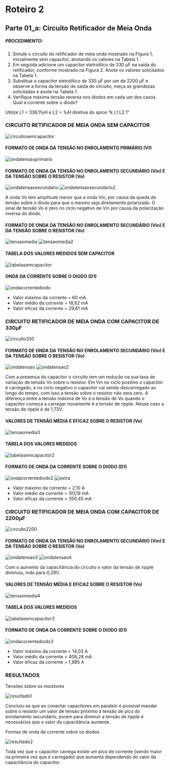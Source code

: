 # Roteiro 2

## Parte 01_a: Circuito Retificador de Meia Onda

##### PROCEDIMENTO:

1. Simule o circuito do retificador de meia onda mostrado na Figura 1, inicialmente sem capacitor, anotando os valores na Tabela 1.
2. Em seguida adicione um capacitor eletrolítico de 330 µF na saída do retificador, conforme mostrado na Figura 2. Anote os valores solicitados na Tabela 1.
3. Substitua o capacitor eletrolítico de 330 µF por um de 2200 µF e observe a forma da tensão de saída do circuito, meça as grandezas solicitadas e anote na Tabela 1.
4. Verifique máxima tensão reversa nos diodos em cada um dos casos. Qual a corrente sobre o diodo?

Utilize L1 = 336,11uH e L2 = 1uH diretiva do spice “k L1 L2 1”

### CIRCUITO RETIFICADOR DE MEIA ONDA SEM CAPACITOR

![circuitosemcapacitor](/resources/imagens/relatorio2/parte1a/circuitosemcapacitor.png)

#### FORMATO DE ONDA DA TENSÃO NO ENROLAMENTO PRIMÁRIO (Vf)

![ondatensaoprimario](/resources/imagens/relatorio2/parte1a/ondatensaoprimario.png)

#### FORMATO DE ONDA DA TENSÃO NO ENROLAMENTO SECUNDÁRIO (Vin) E DA TENSÃO SOBRE O RESISTOR (Vo)

![ondatensaosecundario](/resources/imagens/relatorio2/parte1a/ondatensaosecundario.png)
![ondatensaosecundario2](/resources/imagens/relatorio2/parte1a/ondatensaosecundario2.png)

A onda Vo tem amplitude menor que a onda Vin, por causa da queda de tensão sobre o diodo para que o mesmo seja diretamente polarizado. O sinal de tensão Vo é zero no ciclo negativo de Vin por causa da polarização inversa do diodo.

#### FORMATO DE ONDA DA TENSÃO NO ENROLAMENTO SECUNDÁRIO (Vin) E DA TENSÃO SOBRE O RESISTOR (Vo)

![tensaomedia](/resources/imagens/relatorio2/parte1a/tensaomedia.png)
![tensaomedia2](/resources/imagens/relatorio2/parte1a/tensaomedia2.png)

#### TABELA DOS VALORES MEDIDOS SEM CAPACITOR

![tabelasemcapacitor](/resources/imagens/relatorio2/parte1a/tabelasemcapacitor.png)

#### ONDA DA CORRENTE SOBRE O DIODO (D1)

![ondacorrentediodo](/resources/imagens/relatorio2/parte1a/ondacorrentediodo.png)

- Valor máximo da corrente = 60 mA
- Valor médio da corrente = 18,62 mA
- Valor eficaz da corrente = 29,61 mA

### CIRCUITO RETIFICADOR DE MEIA ONDA COM CAPACITOR DE 330μF

![circuito330](/resources/imagens/relatorio2/parte1a/circuito330.png)

#### FORMATO DE ONDA DA TENSÃO NO ENROLAMENTO SECUNDÁRIO (Vin) E DA TENSÃO SOBRE O RESISTOR (Vo)

![ondatensao](/resources/imagens/relatorio2/parte1a/ondatensao.png)
![ondatensao2](/resources/imagens/relatorio2/parte1a/ondatensao2.png)

Com a presença do capacitor o circuito tem um redução na sua taxa de variação de tensão Vo sobre o resistor. Em Vin no ciclo positivo o capacitor é carregado, e no ciclo negativo o capacitor vai sendo descarregado ao longo do tempo, com isso a tensão sobre o resistor não será zero. A diferença entre a tensão máxima de Vo e a tensão de Vo quando o capacitor começa a carregar novamente é a tensão de ripple. Nesse caso a tensão de ripple é de 1,73V.

#### VALORES DE TENSÃO MÉDIA E EFICAZ SOBRE O RESISTOR (Vo)

![tensaomedia3](/resources/imagens/relatorio2/parte1a/tensaomedia3.png)

#### TABELA DOS VALORES MEDIDOS

![tabelasemcapacitor2](/resources/imagens/relatorio2/parte1a/tabelasemcapacitor2.png)

#### FORMATO DE ONDA DA CORRENTE SOBRE O DIODO (D1)

![ondacorrentediodo2](/resources/imagens/relatorio2/parte1a/ondacorrentediodo2.png)
![extra](/resources/imagens/relatorio2/parte1a/extra.png)

- Valor máximo da corrente = 2,10 A
- Valor médio da corrente = 101,19 mA
- Valor eficaz da corrente = 350,45 mA

### CIRCUITO RETIFICADOR DE MEIA ONDA COM CAPACITOR DE 2200μF

![circuito2200](/resources/imagens/relatorio2/parte1a/circuito2200.png)

#### FORMATO DE ONDA DA TENSÃO NO ENROLAMENTO SECUNDÁRIO (Vin) E DA TENSÃO SOBRE O RESISTOR (Vo)

![ondatensao3](/resources/imagens/relatorio2/parte1a/ondatensao3.png)
![ondatensao4](/resources/imagens/relatorio2/parte1a/ondatensao4.png)

Com o aumento da capacitância do circuito o valor da tensão de ripple diminuiu, indo para 0,29V.

#### VALORES DE TENSÃO MÉDIA E EFICAZ SOBRE O RESISTOR (Vo)

![tensaomedia4](/resources/imagens/relatorio2/parte1a/tensaomedia4.png)

#### TABELA DOS VALORES MEDIDOS

![tabelasemcapacitor3](/resources/imagens/relatorio2/parte1a/tabelasemcapacitor3.png)

#### FORMATO DE ONDA DA CORRENTE SOBRE O DIODO (D1)

![ondacorrentediodo3](/resources/imagens/relatorio2/parte1a/ondacorrentediodo3.png)

- Valor máximo da corrente = 14,03 A
- Valor médio da corrente = 406,28 mA
- Valor eficaz da corrente = 1,985 A

### RESULTADOS

Tensões sobre os resistores

![resultado1](/resources/imagens/relatorio2/parte1a/resultado1.png)

Concluiu-se que ao conectar capacitores em paralelo é possível mandar sobre o resistor um valor de tensão próximo a tensão de pico do enrolamento secundário, porem para diminuir a tensão de ripple é necessários que o valor da capacitância aumente.

Formas de onda da corrente sobre os diodos

![resultado2](/resources/imagens/relatorio2/parte1a/resultado2.png)

Toda vez que o capacitor carrega existe um pico de corrente (sendo maior na primeira vez que é carregado) que aumenta dependendo do valor da capacitância do capacitor.
